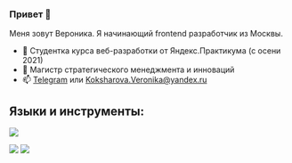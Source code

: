 ### Привет 👋

Меня зовут Вероника. Я начинающий frontend разработчик из Москвы.

+ 🔭 Студентка курса веб-разработки от Яндекс.Практикума (с осени 2021)
+ 🌱 Магистр стратегического менеджмента и инноваций
+ 📫 [Telegram](t.me/mysterynorsolved) или Koksharova.Veronika@yandex.ru

## Языки и инструменты:

![](https://github-profile-summary-cards.vercel.app/api/cards/profile-details?username=delioncourts&theme=nord_bright)

![](https://github-profile-summary-cards.vercel.app/api/cards/most-commit-language?username=delioncourts&theme=nord_bright) ![](https://github-profile-summary-cards.vercel.app/api/cards/stats?username=delioncourts&theme=nord_bright)